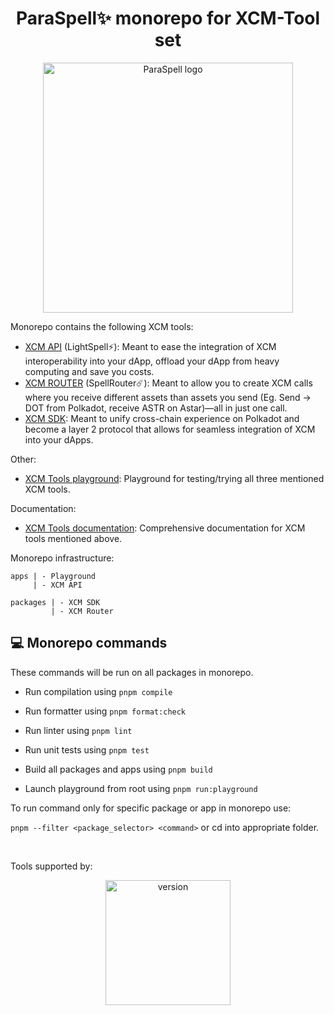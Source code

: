 <h1 align="center">
ParaSpell✨ monorepo for XCM-Tool set
</h1>

<p align="center">
<img width="400" alt="ParaSpell logo" src="https://github.com/paraspell/xcm-tools/assets/55763425/a65e3626-84cf-444b-ab77-9375508e5895">
</p>

Monorepo contains the following XCM tools:
- [XCM API](https://github.com/paraspell/xcm-tools/tree/main/apps/xcm-api) (LightSpell⚡️): Meant to ease the integration of XCM interoperability into your dApp, offload your dApp from heavy computing and save you costs.
- [XCM ROUTER](https://github.com/paraspell/xcm-tools/tree/main/packages/xcm-router) (SpellRouter☄️): Meant to allow you to create XCM calls where you receive different assets than assets you send (Eg. Send -> DOT from Polkadot, receive ASTR on Astar)—all in just one call.
- [XCM SDK](https://github.com/paraspell/xcm-tools/tree/main/packages/sdk): Meant to unify cross-chain experience on Polkadot and become a layer 2 protocol that allows for seamless integration of XCM into your dApps.

Other:
- [XCM Tools playground](https://github.com/paraspell/xcm-tools/tree/main/apps/playground): Playground for testing/trying all three mentioned XCM tools.

Documentation:
- [XCM Tools documentation](https://paraspell.github.io/docs/): Comprehensive documentation for XCM tools mentioned above.

Monorepo infrastructure:
```
apps | - Playground
     | - XCM API

packages | - XCM SDK
         | - XCM Router
```

## 💻 Monorepo commands
These commands will be run on all packages in monorepo.

- Run compilation using `pnpm compile`

- Run formatter using `pnpm format:check`

- Run linter using `pnpm lint`

- Run unit tests using `pnpm test`
  
- Build all packages and apps using `pnpm build`

- Launch playground from root using `pnpm run:playground`

To run command only for specific package or app in monorepo use:

`pnpm --filter <package_selector> <command>` or cd into appropriate folder.

<br/>

Tools supported by:
<div align="center">
      <img width="200" alt="version" src="https://user-images.githubusercontent.com/55763425/211145923-f7ee2a57-3e63-4b7d-9674-2da9db46b2ee.png" />
</div>
